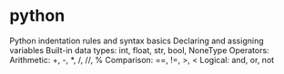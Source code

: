# python

Python indentation rules and syntax basics
Declaring and assigning variables
Built-in data types: int, float, str, bool, NoneType
Operators:
Arithmetic: +, -, *, /, //, %
Comparison: ==, !=, >, <
Logical: and, or, not  
